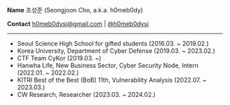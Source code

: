 **Name** 조성준 (Seongjoon Cho, a.k.a. h0meb0dy)

**Contact** [h0meb0dysj@gmail.com](mailto:h0meb0dysj@gmail.com) | [@h0meb0dysj](https://twitter.com/h0meb0dysj)

---

- Seoul Science High School for gifted students (2016.03. ~ 2019.02.)
- Korea University, Department of Cyber Defense (2019.03. ~ 2023.02.)
- CTF Team CyKor (2019.03. ~)
- Hanwha Life, New Business Sector, Cyber Security Node, Intern (2022.01. ~ 2022.02.)
- KITRI Best of the Best (BoB) 11th, Vulnerability Analysis (2022.07. ~ 2023.03.)
- CW Research, Researcher (2023.03. ~ 2024.02.)
